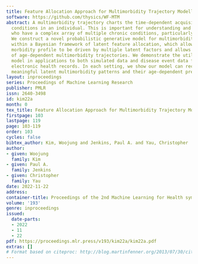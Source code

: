```yaml
---
title: Feature Allocation Approach for Multimorbidity Trajectory Modelling
software: https://github.com/thysics/WF-MTM
abstract: A multimorbidity trajectory charts the time-dependent acquisition of disease
  conditions in an individual. This is important for understanding and managing patients
  who have a complex array of multiple chronic conditions, particularly later in life.
  We construct a novel probabilistic generative model for multimorbidity acquisition
  within a Bayesian framework of latent feature allocation, which allows an individual’s
  morbidity profile to be driven by multiple latent factors and allows the modelling
  of age-dependent multimorbidity trajectories. We demonstrate the utility of our
  model in applications to both simulated data and disease event data from patient
  electronic health records. In each setting, we show our model can reconstruct clinically
  meaningful latent multimorbidity patterns and their age-dependent prevalence trajectories.
layout: inproceedings
series: Proceedings of Machine Learning Research
publisher: PMLR
issn: 2640-3498
id: kim22a
month: 0
tex_title: Feature Allocation Approach for Multimorbidity Trajectory Modelling
firstpage: 103
lastpage: 119
page: 103-119
order: 103
cycles: false
bibtex_author: Kim, Woojung and Jenkins, Paul A. and Yau, Christopher
author:
- given: Woojung
  family: Kim
- given: Paul A.
  family: Jenkins
- given: Christopher
  family: Yau
date: 2022-11-22
address:
container-title: Proceedings of the 2nd Machine Learning for Health symposium
volume: '193'
genre: inproceedings
issued:
  date-parts:
  - 2022
  - 11
  - 22
pdf: https://proceedings.mlr.press/v193/kim22a/kim22a.pdf
extras: []
# Format based on citeproc: http://blog.martinfenner.org/2013/07/30/citeproc-yaml-for-bibliographies/
---
```

